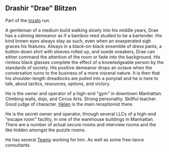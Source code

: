 ## Drashir "Drae" Blitzen

Part of the [Inzalo](InzaloShadowEarth) run.

A gentleman of a medium build walking slowly into his middle years,
Drae has a calming demeanor as if a bamboo reed studied to be a
bartender. His kind brown eyes always stay as such, even when an
exasperated sigh graces his features. Always in a black-on-black
ensemble of dress pants, a button-down shirt with sleeves rolled up,
and suede sneakers, Drae can either command the attention of the room
or fade into the background. His rimless black glasses complete the
effect of a knowledgeable person by the standards of society. His
positive demeanor drops an octave when the conversation turns to the
business of a more visceral nature. It is then that his
shoulder-length dreadlocks are pulled into a ponytail and he is here
to talk, about tactics, resources, options, and victory.

He is the owner and operator of a high-end "gym" in downtown Manhattan. 
Climbing walls, dojo, and Circus Arts.  Strong personality.  Skillful
teacher.  Good judge of character. [Helen](HelenWait) is the main
receptionist there.

He is the secret owner and operator, through several LLCs of a
high-end "escape room" facility, in one of the warehouse buildings in
Manhattan. There are a number of actual secure rooms and interview
rooms and the like hidden amongst the puzzle rooms.

He has several [Teams](DrashirStrikeTeams) working for him.  As well
as some free-lance consultants.
